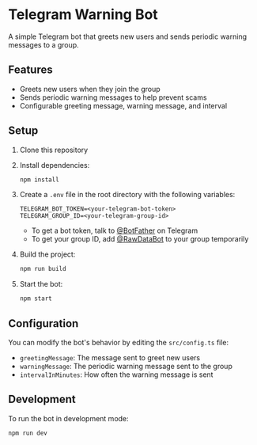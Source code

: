 # Telegram Warning Bot

A simple Telegram bot that greets new users and sends periodic warning messages to a group.

## Features

- Greets new users when they join the group
- Sends periodic warning messages to help prevent scams
- Configurable greeting message, warning message, and interval

## Setup

1. Clone this repository
2. Install dependencies:
   ```bash
   npm install
   ```
3. Create a `.env` file in the root directory with the following variables:
   ```
   TELEGRAM_BOT_TOKEN=<your-telegram-bot-token>
   TELEGRAM_GROUP_ID=<your-telegram-group-id>
   ```
   - To get a bot token, talk to [@BotFather](https://t.me/BotFather) on Telegram
   - To get your group ID, add [@RawDataBot](https://t.me/RawDataBot) to your group temporarily

4. Build the project:
   ```bash
   npm run build
   ```

5. Start the bot:
   ```bash
   npm start
   ```

## Configuration

You can modify the bot's behavior by editing the `src/config.ts` file:

- `greetingMessage`: The message sent to greet new users
- `warningMessage`: The periodic warning message sent to the group
- `intervalInMinutes`: How often the warning message is sent

## Development

To run the bot in development mode:

```bash
npm run dev
```

